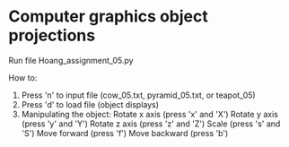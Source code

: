 # Computer graphics object projections

Run file Hoang_assignment_05.py

How to:
1) Press 'n' to input file (cow_05.txt, pyramid_05.txt, or teapot_05)
2) Press 'd' to load file (object displays)
3) Manipulating the object:
  Rotate x axis (press 'x' and 'X')
  Rotate y axis (press 'y' and 'Y')
  Rotate z axis (press 'z' and 'Z')
  Scale (press 's' and 'S')
  Move forward (press 'f')
  Move backward (press 'b')
  
